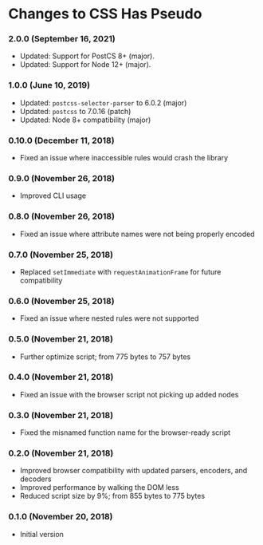 # Changes to CSS Has Pseudo

### 2.0.0 (September 16, 2021)

- Updated: Support for PostCS 8+ (major).
- Updated: Support for Node 12+ (major).

### 1.0.0 (June 10, 2019)

- Updated: `postcss-selector-parser` to 6.0.2 (major)
- Updated: `postcss` to 7.0.16 (patch)
- Updated: Node 8+ compatibility (major)

### 0.10.0 (December 11, 2018)

- Fixed an issue where inaccessible rules would crash the library

### 0.9.0 (November 26, 2018)

- Improved CLI usage

### 0.8.0 (November 26, 2018)

- Fixed an issue where attribute names were not being properly encoded

### 0.7.0 (November 25, 2018)

- Replaced `setImmediate` with `requestAnimationFrame` for future compatibility

### 0.6.0 (November 25, 2018)

- Fixed an issue where nested rules were not supported

### 0.5.0 (November 21, 2018)

- Further optimize script; from 775 bytes to 757 bytes

### 0.4.0 (November 21, 2018)

- Fixed an issue with the browser script not picking up added nodes

### 0.3.0 (November 21, 2018)

- Fixed the misnamed function name for the browser-ready script

### 0.2.0 (November 21, 2018)

- Improved browser compatibility with updated parsers, encoders, and decoders
- Improved performance by walking the DOM less
- Reduced script size by 9%; from 855 bytes to 775 bytes

### 0.1.0 (November 20, 2018)

- Initial version
